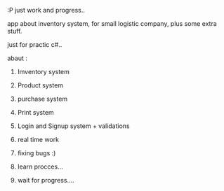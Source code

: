 
:P just work and progress..  

app about inventory system, for small logistic company, plus some extra stuff.

just for practic c#..

abaut :

1. Imventory system
2. Product system

3. purchase system
4. Print system

5. Login and Signup system + validations
6. real time work

7. fixing bugs :)
8. learn procces...

9. wait for progress....
